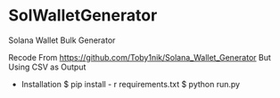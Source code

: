 # SolWalletGenerator
Solana Wallet Bulk Generator

Recode From https://github.com/Toby1nik/Solana_Wallet_Generator But Using CSV as Output

- Installation
$ pip install - r requirements.txt
$ python run.py
